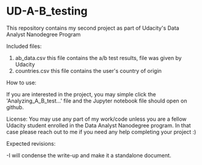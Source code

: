 # UD-A-B_testing
This repository contains my second project as part of Udacity's Data Analyst Nanodegree Program

Included files:
1. ab_data.csv    this file contains the a/b test results, file was given by Udacity
2. countries.csv  this file contains the user's country of origin

How to use:

If you are interested in the project, you may simple click the 'Analyzing_A_B_test...' file and the Jupyter notebook file should open on github.

License: You may use any part of my work/code unless you are a fellow Udacity student enrolled in the Data Analyst Nanodegree program. In that case please reach out to me if you need any help completing your project :)

Expected revisions:

-I will condense the write-up and make it a standalone document.
